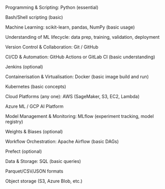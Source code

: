 Programming & Scripting:
Python (essential)

Bash/Shell scripting (basic)

Machine Learning:
scikit-learn, pandas, NumPy (basic usage)

Understanding of ML lifecycle: data prep, training, validation, deployment

Version Control & Collaboration:
Git / GitHub

CI/CD & Automation:
GitHub Actions or GitLab CI (basic understanding)

Jenkins (optional)

Containerisation & Virtualisation:
Docker (basic image build and run)

Kubernetes (basic concepts)

Cloud Platforms (any one):
AWS (SageMaker, S3, EC2, Lambda)

Azure ML / GCP AI Platform

Model Management & Monitoring:
MLflow (experiment tracking, model registry)

Weights & Biases (optional)

Workflow Orchestration:
Apache Airflow (basic DAGs)

Prefect (optional)

Data & Storage:
SQL (basic queries)

Parquet/CSV/JSON formats

Object storage (S3, Azure Blob, etc.)

